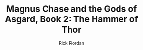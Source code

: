---
tag: 📚Book
title: "Magnus Chase and the Gods of Asgard, Book 2: The Hammer of Thor"
author: [Rick Riordan]
category: [Juvenile Fiction]
isbn: 1484758595 9781484758595
cover: http://books.google.com/books/content?id=dwarCgAAQBAJ&printsec=frontcover&img=1&zoom=1&edge=curl&source=gbs_api
status: unread
Location: Physical
---